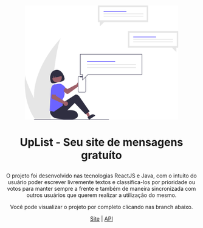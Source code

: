 <p align="center"> <img height="300" weight="203000" src="assets/logo.svg"/>

# <p align="center">UpList - Seu site de mensagens gratuíto</p>
<p align="center">O projeto foi desenvolvido nas tecnologias ReactJS e Java, com o intuito do usuário poder escrever livremente textos e classifica-los por prioridade ou votos para manter sempre a frente e também de maneira sincronizada com outros usuários que querem realizar a utilização do mesmo.

<p align="center">Você pode visualizar o projeto por completo clicando nas branch abaixo.

<div align="center">

[Site](https://github.com/TheMartinfer22/Projeto-UpList/tree/website)
|
[API](https://github.com/TheMartinfer22/Projeto-UpList/tree/api)

</div>
